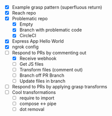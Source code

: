 - [x] Example grasp pattern (superfluous return)
- [x] Reach repo
- [x] Problematic repo
  - [x] Empty
  - [x] Branch with problematic code
  - [x] CircleCI
- [x] Express App Hello World
- [x] ngrok config
- [ ] Respond to PRs by commenting out
  - [x] Receive webhook
  - [ ] Get JS files
  - [ ] Transform files (comment out)
  - [ ] Branch off PR Branch
  - [ ] Update files in branch
- [ ] Respond to PRs by applying grasp transforms
- [ ] Cool transformations
  - [ ] require to import
  - [ ] compose <-> pipe
  - [ ] dot removal
